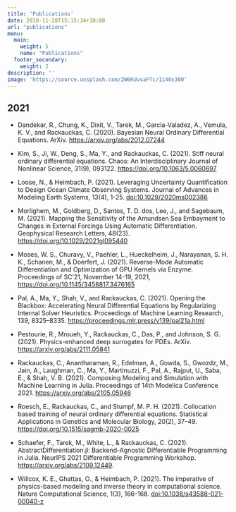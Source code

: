 ```yaml
---
title: 'Publications'
date: 2018-11-28T15:15:34+10:00
url: "publications"
menu:
  main:
    weight: 5
    name: "Publications"
  footer_secondary:
    weight: 2
description: ''
image: 'https://source.unsplash.com/ZW6RUvsaFTc/1140x300'
---
```


## 2021

* Dandekar, R., Chung, K., Dixit, V., Tarek, M., Garcia-Valadez, A., Vemula, K. V., and Rackauckas, C. (2020). Bayesian Neural Ordinary Differential Equations. ArXiv. https://arxiv.org/abs/2012.07244

* Kim, S., Ji, W., Deng, S., Ma, Y., and Rackauckas, C. (2021). Stiff neural ordinary differential equations. Chaos: An Interdisciplinary Journal of Nonlinear Science, 31(9), 093122. https://doi.org/10.1063/5.0060697

* Loose, N., & Heimbach, P. (2021). Leveraging Uncertainty Quantification to Design Ocean Climate Observing Systems. Journal of Advances in Modeling Earth Systems, 13(4), 1-25. [doi:10.1029/2020ms002386](https://doi.org/10.1029/2020ms002386)

* Morlighem, M., Goldberg, D., Santos, T. D. dos, Lee, J., and Sagebaum, M. (2021). Mapping the Sensitivity of the Amundsen Sea Embayment to Changes in External Forcings Using Automatic Differentiation. Geophysical Research Letters, 48(23). https://doi.org/10.1029/2021gl095440

* Moses, W. S., Churavy, V., Paehler, L., Hueckelheim, J., Narayanan, S. H. K., Schanen, M., & Doerfert, J. (2021). Reverse-Mode Automatic Differentiation and Optimization of GPU Kernels via Enzyme. Proceedings of SC’21, November 14-19, 2021, https://doi.org/10.1145/3458817.3476165

* Pal, A., Ma, Y., Shah, V., and Rackauckas, C. (2021). Opening the Blackbox: Accelerating Neural Differential Equations by Regularizing Internal Solver Heuristics. Proceedings of Machine Learning Research, 139, 8325–8335. https://proceedings.mlr.press/v139/pal21a.html

* Pestourie, R., Mroueh, Y., Rackauckas, C., Das, P., and Johnson, S. G. (2021). Physics-enhanced deep surrogates for PDEs. ArXiv. https://arxiv.org/abs/2111.05841

* Rackauckas, C., Anantharaman, R., Edelman, A., Gowda, S., Gwozdz, M., Jain, A., Laughman, C., Ma, Y., Martinuzzi, F., Pal, A., Rajput, U., Saba, E., & Shah, V. B. (2021). Composing Modeling and Simulation with Machine Learning in Julia. Proceedings of 14th Modelica Conference 2021. https://arxiv.org/abs/2105.05946

* Roesch, E., Rackauckas, C., and Stumpf, M. P. H. (2021). Collocation based training of neural ordinary differential equations. Statistical Applications in Genetics and Molecular Biology, 20(2), 37–49. https://doi.org/10.1515/sagmb-2020-0025

* Schaefer, F., Tarek, M., White, L., & Rackauckas, C. (2021). AbstractDifferentiation.jl: Backend-Agnostic Differentiable Programming in Julia. NeurIPS 2021 Differentiable Programming Workshop. https://arxiv.org/abs/2109.12449.

* Willcox, K. E., Ghattas, O., & Heimbach, P. (2021). The imperative of physics-based modeling and inverse theory in computational science. Nature Computational Science, 1(3), 166-168. [doi:10.1038/s43588-021-00040-z](https://doi.org/10.1038/s43588-021-00040-z)


